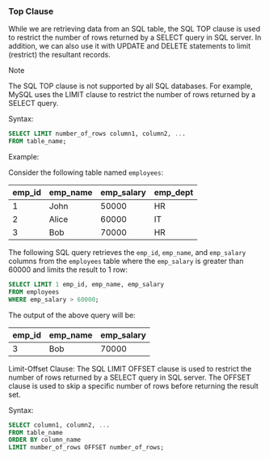 ### Top Clause

While we are retrieving data from an SQL table, the SQL TOP clause is used to restrict the number of rows returned by a SELECT query in SQL server. In addition, we can also use it with UPDATE and DELETE statements to limit (restrict) the resultant records.

> [!NOTE]  
> The SQL TOP clause is not supported by all SQL databases. For example, MySQL uses the LIMIT clause to restrict the number of rows returned by a SELECT query.

Syntax:
```sql
SELECT LIMIT number_of_rows column1, column2, ...
FROM table_name;
```

Example:

Consider the following table named `employees`:

| emp_id | emp_name | emp_salary | emp_dept |
|--------|----------|------------|----------|
| 1      | John     | 50000      | HR       |
| 2      | Alice    | 60000      | IT       |
| 3      | Bob      | 70000      | HR       |

The following SQL query retrieves the `emp_id`, `emp_name`, and `emp_salary` columns from the `employees` table where the `emp_salary` is greater than 60000 and limits the result to 1 row:

```sql
SELECT LIMIT 1 emp_id, emp_name, emp_salary
FROM employees
WHERE emp_salary > 60000;
```

The output of the above query will be:

| emp_id | emp_name | emp_salary |
|--------|----------|------------|
| 3      | Bob      | 70000      |
    

Limit-Offset Clause: The SQL LIMIT OFFSET clause is used to restrict the number of rows returned by a SELECT query in SQL server. The OFFSET clause is used to skip a specific number of rows before returning the result set.

Syntax:
```sql
SELECT column1, column2, ...
FROM table_name
ORDER BY column_name
LIMIT number_of_rows OFFSET number_of_rows;
```

